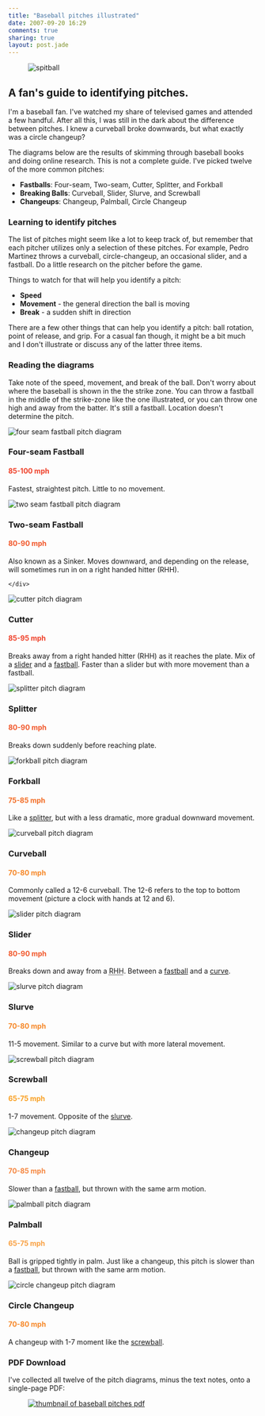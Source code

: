 ```yaml
---
title: "Baseball pitches illustrated"
date: 2007-09-20 16:29
comments: true
sharing: true
layout: post.jade
---
```

<figure class="figure--right">
  <img src="/media/posts/baseball-pitches-illustrated/spitball.png" alt="spitball" />
</figure>

## A fan's guide to identifying pitches.

I'm a baseball fan. I've watched my share of televised games and attended a few handful. After all this, I was still in the dark about the difference between pitches. I knew a curveball broke downwards, but what exactly was a circle changeup?

The diagrams below are the results of skimming through baseball books and doing online research. This is not a complete guide. I've picked twelve of the more common pitches:

*   **Fastballs**: Four-seam, Two-seam, Cutter, Splitter, and Forkball
*   **Breaking Balls**: Curveball, Slider, Slurve, and Screwball
*   **Changeups**: Changeup, Palmball, Circle Changeup

### Learning to identify pitches

The list of pitches might seem like a lot to keep track of, but remember that each pitcher utilizes only a selection of these pitches. For example, Pedro Martinez throws a curveball, circle-changeup, an occasional slider, and a fastball. Do a little research on the pitcher before the game.

Things to watch for that will help you identify a pitch:

*   **Speed**
*   **Movement** - the general direction the ball is moving
*   **Break** - a sudden shift in direction

There are a few other things that can help you identify a pitch: ball rotation, point of release, and grip. For a casual fan though, it might be a bit much and I don't illustrate or discuss any of the latter three items.

### Reading the diagrams

Take note of the speed, movement, and break of the ball. Don't worry about where the baseball is shown in the the strike zone. You can throw a fastball in the middle of the strike-zone like the one illustrated, or you can throw one high and away from the batter. It's still a fastball. Location doesn't determine the pitch.

<div class="pitches">
  <div class="pitch" id="fourseam">
    <img class="pitch__figure" src="/media/posts/baseball-pitches-illustrated/four_seam_fastball.png" alt="four seam fastball pitch diagram" />
    <div class="pitch__body">
      <h3 class="pitch__title">Four-seam Fastball</h3>
      <h4 class="pitch__speed" style="color:#ef4029;">
        85-100 mph
      </h4>
      <p class="pitch__notes">
        Fastest, straightest pitch. Little to no movement.
      </p>
    </div>
  </div>

  <div class="pitch" id="twoseam">
    <img class="pitch__figure" src="/media/posts/baseball-pitches-illustrated/two_seam_fastball.png" alt="two seam fastball pitch diagram" />
    <div class="pitch__body">
      <h3 class="pitch__title">Two-seam Fastball</h3>
      <h4 class="pitch__speed" style="color:#f1572a;">80-90 mph</h4>
      <p class="pitch__notes">
        Also known as a Sinker. Moves downward, and depending on the release, will sometimes run in on a right handed hitter (RHH).
      </p>

    </div>
  </div>

  <div class="pitch" id="cutter">
    <img class="pitch__figure" src="/media/posts/baseball-pitches-illustrated/cutter.png" alt="cutter pitch diagram" />
    <div class="pitch__body">
      <h3 class="pitch__title">Cutter</h3>
      <h4 class="pitch__speed" style="color:#ef4029;">85-95 mph</h4>
      <p class="pitch__notes">
        Breaks away from a right handed hitter (RHH) as it reaches the plate. Mix of a <a href="#slider">slider</a> and a <a href="#fourseam">fastball</a>. Faster than a slider but with more movement than a fastball.</p>
    </div>
  </div>

  <div class="pitch" id="splitter">
    <img class="pitch__figure" src="/media/posts/baseball-pitches-illustrated/splitter.png" alt="splitter pitch diagram" />
    <div class="pitch__body">
      <h3 class="pitch__title">Splitter</h3>
      <h4 class="pitch__speed" style="color:#f1572a;">80-90 mph</h4>
      <p class="pitch__notes">
        Breaks down suddenly before reaching plate.
      </p>
    </div>
  </div>

  <div class="pitch" id="forkball">
    <img class="pitch__figure" src="/media/posts/baseball-pitches-illustrated/forkball.png" alt="forkball pitch diagram" />
    <div class="pitch__body">
      <h3 class="pitch__title">Forkball</h3>
      <h4 class="pitch__speed" style="color: #f36e27;">75-85 mph</h4>
      <p class="pitch__notes">
        Like a <a href="#splitter">splitter</a>, but with a less dramatic, more gradual downward movement.
      </p>
    </div>
  </div>

  <div class="pitch" id="curveball">
    <img class="pitch__figure" src="/media/posts/baseball-pitches-illustrated/curveball.png" alt="curveball pitch diagram" />
    <div class="pitch__body">
      <h3 class="pitch__title">Curveball</h3>
      <h4 class="pitch__speed" style="color: #f68727;">70-80 mph</h4>
      <p class="pitch__notes">
        Commonly called a 12-6 curveball. The 12-6 refers to the top to bottom movement (picture a clock with hands at 12 and 6).
      </p>
    </div>
  </div>

  <div class="pitch" id="slider">
    <img class="pitch__figure" src="/media/posts/baseball-pitches-illustrated/slider.png" alt="slider pitch diagram" />
    <div class="pitch__body">
      <h3 class="pitch__title">Slider</h3>
      <h4 class="pitch__speed" style="color: #f1572a;">80-90 mph</h4>
      <p class="pitch__notes">
        Breaks down and away from a <acronym title="Right Handed Hitter">RHH</acronym>. Between a <a href="#fourseam">fastball</a> and a <a href="#curve">curve</a>.
      </p>
    </div>
  </div>

  <div class="pitch" id="slurve">
    <img class="pitch__figure" src="/media/posts/baseball-pitches-illustrated/slurve.png" alt="slurve pitch diagram" />
    <div class="pitch__body">
      <h3 class="pitch__title">Slurve</h3>
      <h4 class="pitch__speed" style="color: #f68727;">70-80 mph</h4>
      <p class="pitch__notes">
        11-5 movement. Similar to a curve but with more lateral movement.
      </p>
    </div>
  </div>

  <div class="pitch" id="screwball">
    <img class="pitch__figure" src="/media/posts/baseball-pitches-illustrated/screwball.png" alt="screwball pitch diagram" />
    <div class="pitch__body">
      <h3 class="pitch__title">Screwball</h3>
      <h4 class="pitch__speed" style="color: #f9a024;">
        65-75 mph
      </h4>
      <p class="pitch__notes">
        1-7 movement. Opposite of the <a href="#slurve">slurve</a>.
      </p>
    </div>
  </div>

  <div class="pitch" id="changeup">
    <img class="pitch__figure" src="/media/posts/baseball-pitches-illustrated/changeup.png" alt="changeup pitch diagram" />
    <div class="pitch__body">
      <h3 class="pitch__title">
        Changeup
      </h3>
      <h4 class="pitch__speed" style="color: #f58741;">
        70-85 mph
      </h4>
      <p class="pitch__notes">
        Slower than a <a href="#fourseam">fastball</a>, but thrown with the same arm motion.
      </p>
    </div>
  </div>

  <div class="pitch" id="palmball">
    <img class="pitch__figure" src="/media/posts/baseball-pitches-illustrated/palmball.png" alt="palmball pitch diagram" />
    <div class="pitch__body">
      <h3 class="pitch__title">
        Palmball
      </h3>
      <h4 class="pitch__speed" style="color: #f9a042">
        65-75 mph
      </h4>
      <p class="pitch__notes">
        Ball is gripped tightly in palm. Just like a changeup, this pitch is slower than a <a href="#fastball">fastball</a>, but thrown with the same arm motion.
      </p>
    </div>
  </div>

  <div class="pitch" id="circle">
    <img class="pitch__figure" src="/media/posts/baseball-pitches-illustrated/circle_change.png" alt="circle changeup pitch diagram" />
    <div class="pitch__body">
      <h3 class="pitch__title">
      Circle Changeup
      </h3>
      <h4 class="pitch__speed" style="color: #f68727;">
        70-80 mph
      </h4>
      <p class="pitch__notes">
        A changeup with 1-7 moment like the <a href="#screwball">screwball</a>.
      </p>
    </div>
  </div>

</div>

### PDF Download
I've collected all twelve of the pitch diagrams, minus the text notes, onto a single-page PDF:

<figure class="figure">
  <a href="/media/posts/baseball-pitches-illustrated/baseball_pitches.pdf" class="big-icon">
    <img src="/media/posts/baseball-pitches-illustrated/baseball-pitches-pdf-icon.png" alt="thumbnail of baseball pitches pdf"  />
  </a>
</figure>


 [1]: #fourseam
